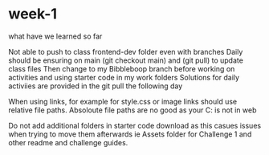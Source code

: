 # week-1
what have we learned so far

Not able to push to class frontend-dev folder even with branches
Daily should be ensuring on main (git checkout main) and (git pull) to update class files 
  Then change to my Bibbleboop branch before working on activities and using starter code in my work folders
Solutions for daily activiies are provided in the git pull the following day

When using links, for example for style.css or image links should use relative file paths. Absoloute file paths are no good as your C: is not in web


Do not add additional folders in starter code download as this casues issues when trying to move them afterwards ie Assets folder for Challenge 1 and other readme and challenge guides. 

